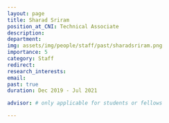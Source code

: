 ```yaml
---
layout: page
title: Sharad Sriram
position_at_CNI: Technical Associate
description: 
department:
img: assets/img/people/staff/past/sharadsriram.png
importance: 5
category: Staff
redirect: 
research_interests: 
email: 
past: true
duration: Dec 2019 - Jul 2021

advisor: # only applicable for students or fellows

---
```


